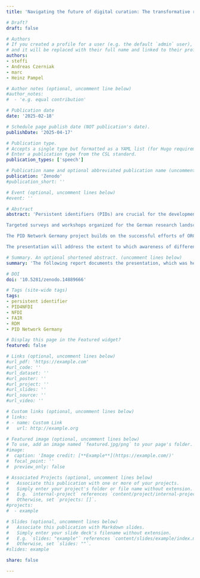 ```yaml
---
title: 'Navigating the future of digital curation: The transformative role of persistent identifiers'

# Draft?
draft: false

# Authors
# If you created a profile for a user (e.g. the default `admin` user), write the username (folder name) here
# and it will be replaced with their full name and linked to their profile.
authors:
- steffi
- Andreas Czerniak
- marc
- Heinz Pampel

# Author notes (optional, uncomment line below)
#author_notes:
#  - 'e.g. equal contribution'

# Publication date
date: '2025-02-18'

# Schedule page publish date (NOT publication's date).
publishDate: '2025-04-17'

# Publication type.
# Accepts a single type but formatted as a YAML list (for Hugo requirements).
# Enter a publication type from the CSL standard.
publication_types: ['speech']

# Publication name and optional abbreviated publication name (uncomment line below).
publication: 'Zenodo'
#publication_short: ''

# Event (optional, uncomment lines below)
#event: ''

# Abstract
abstract: 'Persistent identifiers (PIDs) are crucial for the development of a common infrastructure for open science and contribute to scientific integrity. They enable the unique and persistent identification of research objects and scientific resources. At the same time, the associated descriptive metadata contain information about the resource and are essential for a digital, interconnected scientific landscape. Globally, the development and adoption of PIDs for various institutions has gained momentum as stakeholders have recognized their importance in improving research visibility, attribution and data sharing. This progression of PIDs has fundamentally changed the way researchers and resources are identified and connected in the global research ecosystem. 

Targeted surveys and workshops organized for the German research landscape by the projects PID Network Germany and PID4NFDI help to identify the use of PIDs as well as the needs and challenges in different research and infrastructure institutions and promote the networking of different open PID systems on a national and international level. The latest survey results provide information on the current status of the use and implementation of PIDs at research and higher education institutions in Germany. In the lightning talk, we will present the results and place them in the context of existing findings. 

The PID Network Germany project builds on the successful efforts of ORCID-DE projects, two forerunner projects that ran from 2016 to 2019 and 2019 to 2023 respectively. It aims to further integrate PIDs into the research landscape and address existing challenges. In this context, aligning efforts with principles such as ACTION - Advocacy, Collaboration, Training, Implementation, Outreach and Networking - has proven effective in overcoming reservations and in promoting the widespread use of PIDs in different contexts. 

The presentation will address the extent to which awareness of different PID systems has changed over the last decade and what is being done to promote their establishment. By examining progress in the research, cultural, and funding institutions landscape, we aim to provide insights into best practices for the coming decades of digital curation and propose actionable strategies, such as the development of a PID roadmap.'

# Summary. An optional shortened abstract. (uncomment lines below)
summary: 'The following report documents the presentation, which was held at the 19th International Data Curation Conference (IDCC25) in The Hague, Netherlands, on 17-19 February 2025 (Session B: Systems and services in development I, Part 3).'

# DOI
doi: '10.5281/zenodo.14889666'

# Tags (site-wide tags)
tags:
- persistent identifier
- PID4NFDI
- NFDI
- FAIR
- RDM
- PID Network Germany

# Display this page in the Featured widget?
featured: false

# Links (optional, uncomment lines below)
#url_pdf: 'https://example.com'
#url_code: ''
#url_dataset: ''
#url_poster: ''
#url_project: ''
#url_slides: ''
#url_source: ''
#url_video: ''

# Custom links (optional, uncomment lines below)
# links:
# - name: Custom Link
#   url: http://example.org

# Featured image (optional, uncomment lines below)
# To use, add an image named `featured.jpg/png` to your page's folder.
#image:
#  caption: 'Image credit: [**Example**](https://example.com/)'
#  focal_point: ''
#  preview_only: false

# Associated Projects (optional, uncomment lines below)
#   Associate this publication with one or more of your projects.
#   Simply enter your project's folder or file name without extension.
#   E.g. `internal-project` references `content/project/internal-project/index.md`.
#   Otherwise, set `projects: []`.
#projects:
#  - example

# Slides (optional, uncomment lines below)
#   Associate this publication with Markdown slides.
#   Simply enter your slide deck's filename without extension.
#   E.g. `slides: "example"` references `content/slides/example/index.md`.
#   Otherwise, set `slides: ""`.
#slides: example

share: false

---
```

